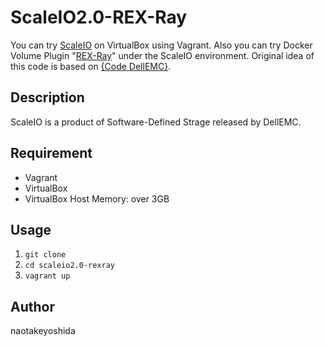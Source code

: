 # ScaleIO2.0-REX-Ray

You can try [ScaleIO](https://japan.emc.com/storage/scaleio/index.htm) on VirtualBox using Vagrant. Also you can try Docker Volume Plugin "[REX-Ray](https://github.com/codedellemc/rexray)" under the ScaleIO environment. Original idea of this code is based on [{Code DellEMC}](https://codedellemc.com/).

## Description
ScaleIO is a product of Software-Defined Strage released by DellEMC.


## Requirement
* Vagrant 
* VirtualBox
* VirtualBox Host Memory: over 3GB


## Usage
1. `git clone `
2. `cd scaleio2.0-rexray`
3. `vagrant up`


## Author
naotakeyoshida
